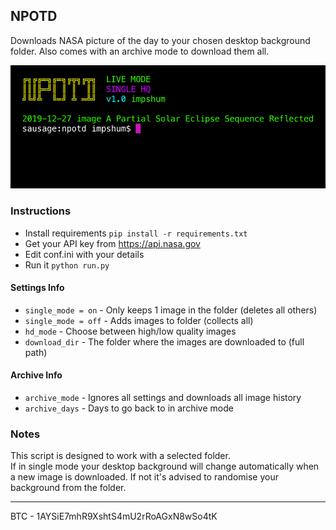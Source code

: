 ## NPOTD

Downloads NASA picture of the day to your chosen desktop background folder. Also comes with an archive mode to download them all.

![](ss.jpg)

### Instructions

-   Install requirements `pip install -r requirements.txt`
-   Get your API key from https://api.nasa.gov
-   Edit conf.ini with your details
-   Run it `python run.py`

#### Settings Info

-   `single_mode = on` - Only keeps 1 image in the folder (deletes all others)
-   `single_mode = off` - Adds images to folder (collects all)
-   `hd_mode` - Choose between high/low quality images
-   `download_dir` - The folder where the images are downloaded to (full path)

#### Archive Info

-   `archive_mode` - Ignores all settings and downloads all image history
-   `archive_days` - Days to go back to in archive mode


### Notes

This script is designed to work with a selected folder.   
If in single mode your desktop background will change automatically when a new image is downloaded. If not it's advised to randomise your background from the folder.

---

BTC - 1AYSiE7mhR9XshtS4mU2rRoAGxN8wSo4tK
